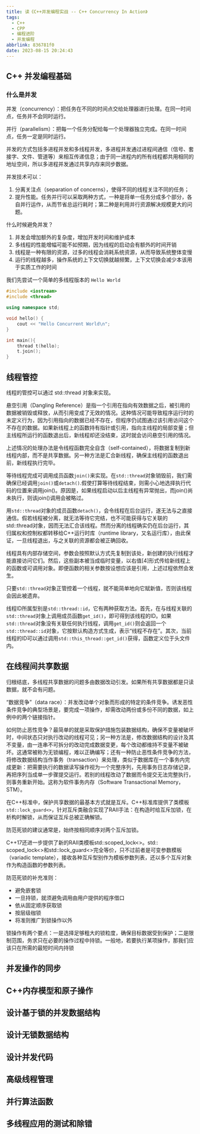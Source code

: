 ```yaml
---
title: 读《C++并发编程实战 -- C++ Concurrency In Action》
tags:
  - C++
  - CPP
  - 编程进阶
  - 并发编程
abbrlink: 836781f0
date: 2023-08-15 20:24:43
---
```


## C++ 并发编程基础

### 什么是并发

并发（concurrency）：把任务在不同的时间点交给处理器进行处理。在同一时间点，任务并不会同时运行。

并行（parallelism）：把每一个任务分配给每一个处理器独立完成。在同一时间点，任务一定是同时运行。

并发的方式包括多进程并发和多线程并发，多进程并发通过进程间通信（信号、套接字、文件、管道等）来相互传递信息；由于同一进程内的所有线程都共用相同的地址空间，所以多进程并发通过共享内存来同步数据。

<!--more-->

并发技术可以：

1. 分离关注点（separation of concerns），使得不同的线程关注不同的任务；
2. 提升性能。任务并行可以采取两种方式，一种是将单一任务分成多个部分，各自并行运作，从而节省总运行耗时；第二种是利用并行资源解决规模更大的问题。

什么时候避免并发？

1. 并发会增加额外的复杂度，增加开发时间和维护成本
2. 多线程的性能增幅可能不如预期，因为线程的启动会有额外的时间开销
3. 线程是一种有限的资源，过多的线程会消耗系统资源，从而导致系统整体变慢
4. 运行的线程越多，操作系统的上下文切换就越频繁，上下文切换会减少本该用于实质工作的时间

我们先尝试一个简单的多线程版本的 `Hello World`

```cpp
#include <iostream>
#include <thread>

using namespace std;

void hello() {
    cout << "Hello Concurrent World\n";
}

int main(){
    thread t(hello);
    t.join();
}
```

## 线程管控

线程的管控可以通过 std::thread 对象来实现。

悬空引用（Dangling Reference）是指一个引用在指向有效数据之后，被引用的数据被销毁或释放，从而引用变成了无效的情况。这种情况可能导致程序运行时的未定义行为，因为引用指向的数据已经不存在，但程序仍试图通过该引用访问这个不存在的数据。如果新线程上的函数持有指针或引用，指向主线程的局部变量；但主线程所运行的函数退出后，新线程却还没结束，这时就会访问悬空引用的情况。

上述情况的处理办法是令线程函数完全自含（self-contained），将数据复制到新线程内部，而不是共享数据。另一种方法是汇合新线程，确保主线程的函数退出前，新线程执行完毕。

等待线程完成可调用成员函数`join()`来实现。在`std::thread`对象销毁前，我们需确保已经调用`join()`或`detach()`.假使打算等待线程结束，则需小心地选择执行代码的位置来调用join()。原因是，如果线程启动以后主线程有异常抛出，而join()尚未执行，则该join()调用会被略过。

用`std::thread`对象的成员函数`detach()`，会令线程在后台运行，遂无法与之直接通信。假若线程被分离，就无法等待它完结，也不可能获得与它关联的std::thread对象，因而无法汇合该线程。然而分离的线程确实仍在后台运行，其归属权和控制权都转移给C++运行时库（runtime library，又名运行库），由此保证，一旦线程退出，与之关联的资源都会被正确回收。

线程具有内部存储空间，参数会按照默认方式先复制到该处，新创建的执行线程才能直接访问它们。然后，这些副本被当成临时变量，以右值[4]形式传给新线程上的函数或可调用对象。即便函数的相关参数按设想应该是引用，上述过程依然会发生。

只要`std::thread`对象正管控着一个线程，就不能简单地向它赋新值，否则该线程会因此被遗弃。

线程ID所属型别是`std::thread::id`，它有两种获取方法。首先，在与线程关联的`std::thread`对象上调用成员函数`get_id()`，即可得到该线程的ID。如果`std::thread`对象没有关联任何执行线程，调用`get_id()`则会返回一个`std::thread::id`对象，它按默认构造方式生成，表示“线程不存在”。其次，当前线程的ID可以通过调用`std::this_thread::get_id()`获得，函数定义位于头文件<thread>内。

## 在线程间共享数据

归根结底，多线程共享数据的问题多由数据改动引发。如果所有共享数据都是只读数据，就不会有问题。

“数据竞争”（data race）：并发改动单个对象而形成的特定的条件竞争。诱发恶性条件竞争的典型场景是，要完成一项操作，却需改动两份或多份不同的数据，如上例中的两个链接指针。

如何防止恶性竞争？最简单的就是采取保护措施包装数据结构，确保不变量被破坏时，中间状态只对执行改动的线程可见；另一种方法是，修改数据结构的设计及其不变量，由一连串不可拆分的改动完成数据变更，每个改动都维持不变量不被破坏。这通常被称为无锁编程，难以正确编写；还有一种防止恶性条件竞争的方法，将修改数据结构当作事务（transaction）来处理，类似于数据库在一个事务内完成更新：把需要执行的数据读写操作视为一个完整序列，先用事务日志存储记录，再把序列当成单一步骤提交运行。若别的线程改动了数据而令提交无法完整执行，则事务重新开始。这称为软件事务内存（Software Transactional Memory，STM）。

在C++标准中，保护共享数据的最基本方式就是互斥。C++标准库提供了类模板`std::lock_guard<>`，针对互斥类融合实现了RAII手法：在构造时给互斥加锁，在析构时解锁，从而保证互斥总被正确解锁。

防范死锁的建议通常是，始终按相同顺序对两个互斥加锁。

C++17还进一步提供了新的RAII类模板std::scoped_lock<>。std:: scoped_lock<>和std::lock_guard<>完全等价，只不过前者是可变参数模板（variadic template），接收各种互斥型别作为模板参数列表，还以多个互斥对象作为构造函数的参数列表。

防范死锁的补充准则：

- 避免嵌套锁
- 一旦持锁，就须避免调用由用户提供的程序借口
- 依从固定顺序获取锁
- 按层级枷锁
- 将准则推广到锁操作以外

锁操作有两个要点：一是选择足够粗大的锁粒度，确保目标数据受到保护；二是限制范围，务求只在必要的操作过程中持锁。一般地，若要执行某项操作，那我们应该只在所需的最短时间内持锁

## 并发操作的同步

## C++内存模型和原子操作

## 设计基于锁的并发数据结构

## 设计无锁数据结构

## 设计并发代码

## 高级线程管理

## 并行算法函数

## 多线程应用的测试和除错

